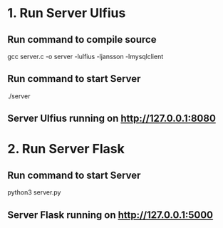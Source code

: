 # 1. Run Server Ulfius

## Run command to compile source

gcc server.c -o server -lulfius -ljansson -lmysqlclient

## Run command to start Server

./server

## Server Ulfius running on http://127.0.0.1:8080

# 2. Run Server Flask

## Run command to start Server

python3 server.py

## Server Flask running on http://127.0.0.1:5000